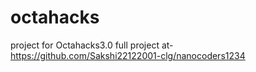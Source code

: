 # octahacks
 project for Octahacks3.0
full project at-
https://github.com/Sakshi22122001-clg/nanocoders1234
